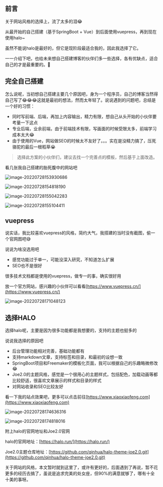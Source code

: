 ## 前言

关于网站风格的选择上，流了太多的泪😂

从最开始的自己搭建（基于SpringBoot + Vue）到后面使用vuepress，再到现在使用halo~

虽然不能说halo是最好的，但它是现阶段最适合我的，因此我选择了它。

一一介绍下吧，也给未来想自己搭建博客的伙伴们多一些选择，各有优缺点，适合自己的才是最重要的。🐾

## 完全自己搭建

怎么说呢，当初想自己搭建主要几个原因吧，身为一个程序员，自己的博客当然得自己写了😂😂😂这就是最初的想法，然而太年轻了。说说遇到的问题吧，总结是一个好的习惯：

* 同时写前端、后端，再加上内容输出，精力有限，想自己从头开始的小伙伴要考量一下这点
* 专业后端，业余前端，由于前端技术有限，写画面的时候受限太多，前端学习成本太大😂
* 由于使用的Vue，网站做SEO的时候太不友好了。。。实在是没精力搞了，压死骆驼的最后一根稻草😭

> 选择此方案的小伙伴们，建议去找一个完善点的模板，然后基于上面改造。

看几张我自己搭建的胎死腹中的网站吧

![image-20220728153930686](https://s2.loli.net/2022/07/28/hTRYSCEXIJyAKtn.png)

![image-20220728154818190](https://s2.loli.net/2022/07/28/xtwJPuA4qyfng1r.png)

![image-20220728155042283](https://s2.loli.net/2022/07/28/6QOcsfhvz1aoxmp.png)

![image-20220728155104411](https://s2.loli.net/2022/07/28/yXTtFhHUMAZfSQN.png)



## vuepress

说实话，我比较喜欢vuepress的风格，简约大气，我搭建的当时没有截图，偷一个官网图吧😅

说说为啥没选用吧

* 感觉功能过于单一，可能没深入研究，不知道怎么扩展
* SEO也不是很好

很多技术文档都是使用的vuepress，做专一的事，确实很好用

放一个官方网站，感兴趣的小伙伴可以看看[https://www.vuepress.cn/](https://www.vuepress.cn/)

![image-20220728171048123](https://s2.loli.net/2022/07/28/FcVTH7i4d26ahlM.png)

## 选择HALO

选择halo呢，主要是因为很多功能都是我想要的，支持的主题也挺多的

说说我选择的原因吧

* 后台管理功能相对完善，基础功能都有
* 支持markdown文章，支持标签和目录，和最初的设想一致
* SpringBoot项目和Freemaker的模板化页面，我可以根据自己的乐趣略微修改😂
* Joe2.0的主题风格，感觉是一个很用心的主题样式，包括配色，加载动画等都比较舒适，很喜欢文章展示的样式和目录的样式
* 对网站收录和SEO比较友好

看一下我的站点效果吧，更多可以点击前往[https://www.xiaoxiaofeng.com](https://www.xiaoxiaofeng.com)

![image-20220728174636316](https://s2.loli.net/2022/07/28/MnjszCGI6pKv3Sq.png)

![image-20220728174818016](https://s2.loli.net/2022/07/28/i2rmbRW1etoTS3w.png)

附上halo的官网地址和Joe2.0官网

halo的官网地址：[https://halo.run/](https://halo.run/)

Joe2.0主题仓库地址：[https://github.com/qinhua/halo-theme-joe2.0.git](https://github.com/qinhua/halo-theme-joe2.0.git)

关于网站的风格，本文暂时就到这里了，或许有更好的，后面遇到了再说，暂不花更多的经历去搞了，虽说是追求完美的处女座，但90%的满意就够了，哪有十全十美的事呀。

